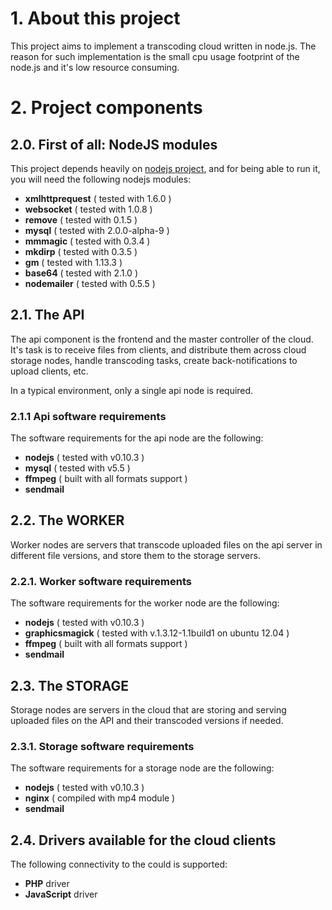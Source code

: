 <h1>1. About this project</h1>
<p>This project aims to implement a transcoding cloud written in node.js. The reason
   for such implementation is the small cpu usage footprint of the node.js and it's low
   resource consuming.
</p>
<h1>2. Project components</h1>

<h2>2.0. First of all: NodeJS modules</h2>
<p>This project depends heavily on <a href="http://nodejs.org">nodejs project</a>, and for being able to run it, you will need
   the following nodejs modules:
</p>
<p>
   <ul>
        <li><b>xmlhttprequest</b> ( tested with 1.6.0 )</li>
        <li><b>websocket</b> ( tested with 1.0.8 )</li>
        <li><b>remove</b> ( tested with 0.1.5 )</li>
        <li><b>mysql</b> ( tested with 2.0.0-alpha-9 )</li>
        <li><b>mmmagic</b> ( tested with 0.3.4 )</li>
        <li><b>mkdirp</b> ( tested with 0.3.5 )</li>
        <li><b>gm</b> ( tested with 1.13.3 )</li>
        <li><b>base64</b> ( tested with 2.1.0 )</li>
        <li><b>nodemailer</b> ( tested with 0.5.5 )</li>
   </ul>
</p>

<h2>2.1. The API</h2>
<p>The api component is the frontend and the master controller of the cloud. It's task
   is to receive files from clients, and distribute them across cloud storage nodes,
   handle transcoding tasks, create back-notifications to upload clients, etc.
</p>
<p>In a typical environment, only a single api node is required.</p>

<h3>2.1.1 Api software requirements</h3>
<p>The software requirements for the api node are the following:</p>
<ul>
    <li><b>nodejs</b> ( tested with v0.10.3 )</li>
    <li><b>mysql</b> ( tested with v5.5 )</li>
    <li><b>ffmpeg</b> ( built with all formats support )</li>
    <li><b>sendmail</b></li>
</ul>

<h2>2.2. The WORKER</h2>
<p>Worker nodes are servers that transcode uploaded files on the api server in different
   file versions, and store them to the storage servers.
</p>

<h3>2.2.1. Worker software requirements</h3>
<p>The software requirements for the worker node are the following:</p>
<ul>
    <li><b>nodejs</b> ( tested with v0.10.3 )</li>
    <li><b>graphicsmagick</b> ( tested with v.1.3.12-1.1build1 on ubuntu 12.04 )</li>
    <li><b>ffmpeg</b> ( built with all formats support )</li> 
    <li><b>sendmail</b></li>
</ul>

<h2>2.3. The STORAGE</h2>
<p>Storage nodes are servers in the cloud that are storing and serving uploaded files
   on the API and their transcoded versions if needed.
</p>

<h3>2.3.1. Storage software requirements</h3>
<p>The software requirements for a storage node are the following:</p>
<ul>
    <li><b>nodejs</b> ( tested with v0.10.3 )</li>
    <li><b>nginx</b> ( compiled with mp4 module )</li>
    <li><b>sendmail</b></li>
</ul>

<h2>2.4. Drivers available for the cloud clients</h2>
<p>The following connectivity to the could is supported:</p>
<ul>
    <li><b>PHP</b> driver</li>
    <li><b>JavaScript</b> driver</li>
</ul>